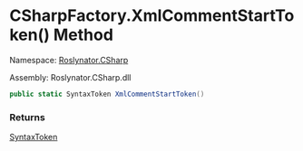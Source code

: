 # CSharpFactory\.XmlCommentStartToken\(\) Method

Namespace: [Roslynator.CSharp](../../README.md)

Assembly: Roslynator\.CSharp\.dll

```csharp
public static SyntaxToken XmlCommentStartToken()
```

### Returns

[SyntaxToken](https://docs.microsoft.com/en-us/dotnet/api/microsoft.codeanalysis.syntaxtoken)


